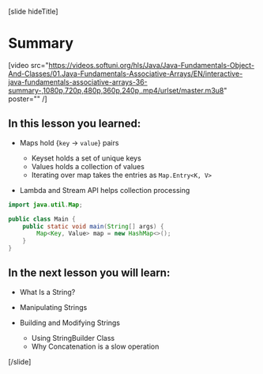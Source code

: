 [slide hideTitle]
# Summary

[video src="https://videos.softuni.org/hls/Java/Java-Fundamentals-Object-And-Classes/01.Java-Fundamentals-Associative-Arrays/EN/interactive-java-fundamentals-associative-arrays-36-summary-,1080p,720p,480p,360p,240p,.mp4/urlset/master.m3u8" poster="" /]

## In this lesson you learned:

- Maps hold {`key` -> `value`} pairs
    - Keyset holds a set of unique keys
    - Values holds a collection of values
    - Iterating over map takes the entries as `Map.Entry<K, V>`
    
- Lambda and Stream API helps collection processing

```java
import java.util.Map;

public class Main {
    public static void main(String[] args) {
        Map<Key, Value> map = new HashMap<>();
    }
}
```

## In the next lesson you will learn:

- What Is a String?

- Manipulating Strings

- Building and Modifying Strings
    - Using StringBuilder Class
    - Why Concatenation is a slow operation

[/slide]